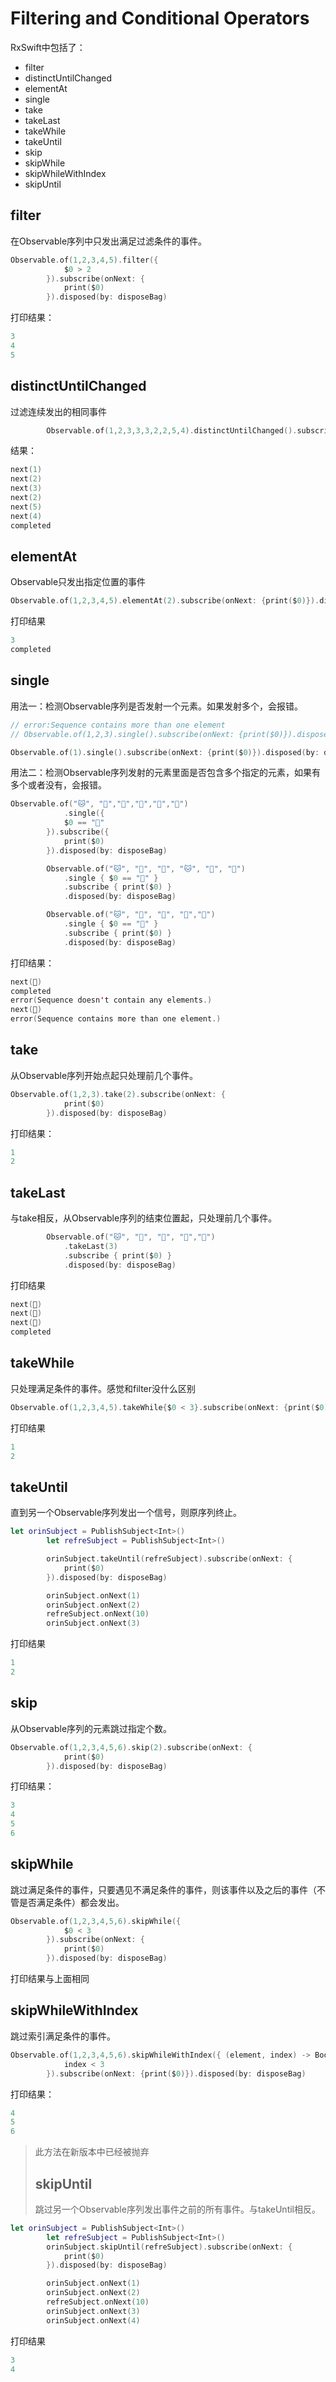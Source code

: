 # Filtering and Conditional Operators

RxSwift中包括了：

* filter
* distinctUntilChanged
* elementAt
* single
* take
* takeLast
* takeWhile
* takeUntil
* skip
* skipWhile
* skipWhileWithIndex
* skipUntil

## filter

在Observable序列中只发出满足过滤条件的事件。

```swift
Observable.of(1,2,3,4,5).filter({
            $0 > 2
        }).subscribe(onNext: {
            print($0)
        }).disposed(by: disposeBag)
```

打印结果：

```swift
3
4
5
```

## distinctUntilChanged

过滤连续发出的相同事件

```swift
        Observable.of(1,2,3,3,3,2,2,5,4).distinctUntilChanged().subscribe({print($0)}).disposed(by: disposeBag)
```

结果：

```swift
next(1)
next(2)
next(3)
next(2)
next(5)
next(4)
completed
```

## elementAt

Observable只发出指定位置的事件

```swift
Observable.of(1,2,3,4,5).elementAt(2).subscribe(onNext: {print($0)}).disposed(by: disposeBag)
```

打印结果

```swift
3
completed
```

## single

用法一：检测Observable序列是否发射一个元素。如果发射多个，会报错。

```swift
// error:Sequence contains more than one element
// Observable.of(1,2,3).single().subscribe(onNext: {print($0)}).disposed(by: disposeBag)

Observable.of(1).single().subscribe(onNext: {print($0)}).disposed(by: disposeBag)
```

用法二：检测Observable序列发射的元素里面是否包含多个指定的元素，如果有多个或者没有，会报错。

```swift
Observable.of("🐱", "🐰","🐶","🐸","🐽","🐒")
            .single({
            $0 == "🐸"
        }).subscribe({
            print($0)
        }).disposed(by: disposeBag)

        Observable.of("🐱", "🐰", "🐶", "🐱", "🐰", "🐶")
            .single { $0 == "🐒" }
            .subscribe { print($0) }
            .disposed(by: disposeBag)

        Observable.of("🐱", "🐰", "🐶", "🐶","🐸")
            .single { $0 == "🐶" }
            .subscribe { print($0) }
            .disposed(by: disposeBag)
```

打印结果：

```swift
next(🐸)
completed
error(Sequence doesn't contain any elements.)
next(🐶)
error(Sequence contains more than one element.)
```

## take

从Observable序列开始点起只处理前几个事件。

```swift
Observable.of(1,2,3).take(2).subscribe(onNext: {
            print($0)
        }).disposed(by: disposeBag)
```

打印结果：

```swift
1
2
```

## takeLast

与take相反，从Observable序列的结束位置起，只处理前几个事件。

```swift
        Observable.of("🐱", "🐰", "🐶", "🐶","🐸")
            .takeLast(3)
            .subscribe { print($0) }
            .disposed(by: disposeBag)
```

打印结果

```swift
next(🐶)
next(🐶)
next(🐸)
completed
```

## takeWhile

只处理满足条件的事件。感觉和filter没什么区别

```swift
Observable.of(1,2,3,4,5).takeWhile{$0 < 3}.subscribe(onNext: {print($0)}).disposed(by: disposeBag)
```

打印结果

```swift
1
2
```

## takeUntil

直到另一个Observable序列发出一个信号，则原序列终止。

```swift
let orinSubject = PublishSubject<Int>()
        let refreSubject = PublishSubject<Int>()

        orinSubject.takeUntil(refreSubject).subscribe(onNext: {
            print($0)
        }).disposed(by: disposeBag)

        orinSubject.onNext(1)
        orinSubject.onNext(2)
        refreSubject.onNext(10)
        orinSubject.onNext(3)
```

打印结果

```swift
1
2
```

## skip

从Observable序列的元素跳过指定个数。

```swift
Observable.of(1,2,3,4,5,6).skip(2).subscribe(onNext: {
            print($0)
        }).disposed(by: disposeBag)
```

打印结果：

```swift
3
4
5
6
```

## skipWhile

跳过满足条件的事件，只要遇见不满足条件的事件，则该事件以及之后的事件（不管是否满足条件）都会发出。

```swift
Observable.of(1,2,3,4,5,6).skipWhile({
            $0 < 3
        }).subscribe(onNext: {
            print($0)
        }).disposed(by: disposeBag)
```

打印结果与上面相同

## skipWhileWithIndex

跳过索引满足条件的事件。

```swift
Observable.of(1,2,3,4,5,6).skipWhileWithIndex({ (element, index) -> Bool in
            index < 3
        }).subscribe(onNext: {print($0)}).disposed(by: disposeBag)
```

打印结果：

```swift
4
5
6
```

> 此方法在新版本中已经被抛弃
>
> ## skipUntil
>
> 跳过另一个Observable序列发出事件之前的所有事件。与takeUntil相反。

```swift
let orinSubject = PublishSubject<Int>()
        let refreSubject = PublishSubject<Int>()
        orinSubject.skipUntil(refreSubject).subscribe(onNext: {
            print($0)
        }).disposed(by: disposeBag)

        orinSubject.onNext(1)
        orinSubject.onNext(2)
        refreSubject.onNext(10)
        orinSubject.onNext(3)
        orinSubject.onNext(4)
```

打印结果

```swift
3
4
```

